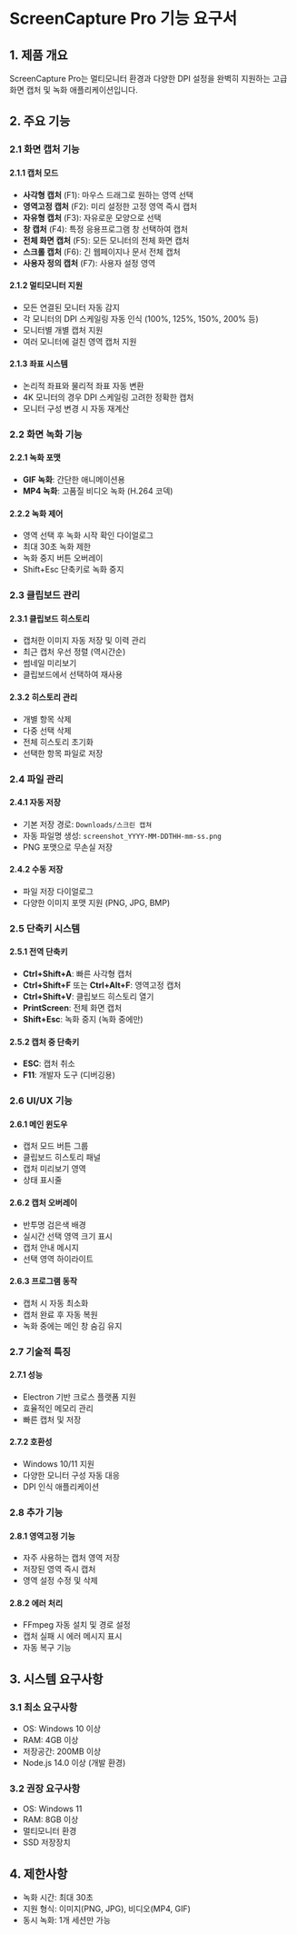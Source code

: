 # ScreenCapture Pro 기능 요구서

## 1. 제품 개요
ScreenCapture Pro는 멀티모니터 환경과 다양한 DPI 설정을 완벽히 지원하는 고급 화면 캡처 및 녹화 애플리케이션입니다.

## 2. 주요 기능

### 2.1 화면 캡처 기능

#### 2.1.1 캡처 모드
- **사각형 캡처** (F1): 마우스 드래그로 원하는 영역 선택
- **영역고정 캡처** (F2): 미리 설정한 고정 영역 즉시 캡처
- **자유형 캡처** (F3): 자유로운 모양으로 선택
- **창 캡처** (F4): 특정 응용프로그램 창 선택하여 캡처
- **전체 화면 캡처** (F5): 모든 모니터의 전체 화면 캡처
- **스크롤 캡처** (F6): 긴 웹페이지나 문서 전체 캡처
- **사용자 정의 캡처** (F7): 사용자 설정 영역

#### 2.1.2 멀티모니터 지원
- 모든 연결된 모니터 자동 감지
- 각 모니터의 DPI 스케일링 자동 인식 (100%, 125%, 150%, 200% 등)
- 모니터별 개별 캡처 지원
- 여러 모니터에 걸친 영역 캡처 지원

#### 2.1.3 좌표 시스템
- 논리적 좌표와 물리적 좌표 자동 변환
- 4K 모니터의 경우 DPI 스케일링 고려한 정확한 캡처
- 모니터 구성 변경 시 자동 재계산

### 2.2 화면 녹화 기능

#### 2.2.1 녹화 포맷
- **GIF 녹화**: 간단한 애니메이션용
- **MP4 녹화**: 고품질 비디오 녹화 (H.264 코덱)

#### 2.2.2 녹화 제어
- 영역 선택 후 녹화 시작 확인 다이얼로그
- 최대 30초 녹화 제한
- 녹화 중지 버튼 오버레이
- Shift+Esc 단축키로 녹화 중지

### 2.3 클립보드 관리

#### 2.3.1 클립보드 히스토리
- 캡처한 이미지 자동 저장 및 이력 관리
- 최근 캡처 우선 정렬 (역시간순)
- 썸네일 미리보기
- 클립보드에서 선택하여 재사용

#### 2.3.2 히스토리 관리
- 개별 항목 삭제
- 다중 선택 삭제
- 전체 히스토리 초기화
- 선택한 항목 파일로 저장

### 2.4 파일 관리

#### 2.4.1 자동 저장
- 기본 저장 경로: `Downloads/스크린 캡쳐`
- 자동 파일명 생성: `screenshot_YYYY-MM-DDTHH-mm-ss.png`
- PNG 포맷으로 무손실 저장

#### 2.4.2 수동 저장
- 파일 저장 다이얼로그
- 다양한 이미지 포맷 지원 (PNG, JPG, BMP)

### 2.5 단축키 시스템

#### 2.5.1 전역 단축키
- **Ctrl+Shift+A**: 빠른 사각형 캡처
- **Ctrl+Shift+F** 또는 **Ctrl+Alt+F**: 영역고정 캡처
- **Ctrl+Shift+V**: 클립보드 히스토리 열기
- **PrintScreen**: 전체 화면 캡처
- **Shift+Esc**: 녹화 중지 (녹화 중에만)

#### 2.5.2 캡처 중 단축키
- **ESC**: 캡처 취소
- **F11**: 개발자 도구 (디버깅용)

### 2.6 UI/UX 기능

#### 2.6.1 메인 윈도우
- 캡처 모드 버튼 그룹
- 클립보드 히스토리 패널
- 캡처 미리보기 영역
- 상태 표시줄

#### 2.6.2 캡처 오버레이
- 반투명 검은색 배경
- 실시간 선택 영역 크기 표시
- 캡처 안내 메시지
- 선택 영역 하이라이트

#### 2.6.3 프로그램 동작
- 캡처 시 자동 최소화
- 캡처 완료 후 자동 복원
- 녹화 중에는 메인 창 숨김 유지

### 2.7 기술적 특징

#### 2.7.1 성능
- Electron 기반 크로스 플랫폼 지원
- 효율적인 메모리 관리
- 빠른 캡처 및 저장

#### 2.7.2 호환성
- Windows 10/11 지원
- 다양한 모니터 구성 자동 대응
- DPI 인식 애플리케이션

### 2.8 추가 기능

#### 2.8.1 영역고정 기능
- 자주 사용하는 캡처 영역 저장
- 저장된 영역 즉시 캡처
- 영역 설정 수정 및 삭제

#### 2.8.2 에러 처리
- FFmpeg 자동 설치 및 경로 설정
- 캡처 실패 시 에러 메시지 표시
- 자동 복구 기능

## 3. 시스템 요구사항

### 3.1 최소 요구사항
- OS: Windows 10 이상
- RAM: 4GB 이상
- 저장공간: 200MB 이상
- Node.js 14.0 이상 (개발 환경)

### 3.2 권장 요구사항
- OS: Windows 11
- RAM: 8GB 이상
- 멀티모니터 환경
- SSD 저장장치

## 4. 제한사항
- 녹화 시간: 최대 30초
- 지원 형식: 이미지(PNG, JPG), 비디오(MP4, GIF)
- 동시 녹화: 1개 세션만 가능